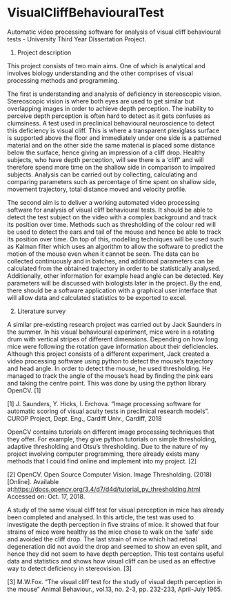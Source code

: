 # VisualCliffBehaviouralTest
Automatic video processing software for analysis of visual cliff behavioural tests - University Third Year Dissertation Project.

1. Project description

This project consists of two main aims. One of which is analytical and involves biology understanding and the other comprises of visual processing methods and programming.

The first is understanding and analysis of deficiency in stereoscopic vision. Stereoscopic vision is where both eyes are used to get similar but overlapping images in order to achieve depth perception. The inability to perceive depth perception is often hard to detect as it gets confuses as clumsiness. A test used in preclinical behavioural neuroscience to detect this deficiency is visual cliff. This is where a transparent plexiglass surface is supported above the floor and immediately under one side is a patterned material and on the other side the same material is placed some distance below the surface, hence giving an impression of a cliff drop. Healthy subjects, who have depth perception, will see there is a ‘cliff’ and will therefore spend more time on the shallow side in comparison to impaired subjects. Analysis can be carried out by collecting, calculating and comparing parameters such as percentage of time spent on shallow side, movement trajectory, total distance moved and velocity profile.

The second aim is to deliver a working automated video processing software for analysis of visual cliff behavioural tests. It should be able to detect the test subject on the video with a complex background and track its position over time. Methods such as thresholding of the colour red will be used to detect the ears and tail of the mouse and hence be able to track its position over time. On top of this, modelling techniques will be used such as Kalman filter which uses an algorithm to allow the software to predict the motion of the mouse even when it cannot be seen. The data can be collected continuously and in batches, and additional parameters can be calculated from the obtained trajectory in order to be statistically analysed. Additionally, other information for example head angle can be detected. Key parameters will be discussed with biologists later in the project. By the end, there should be a software application with a graphical user interface that will allow data and calculated statistics to be exported to excel.


2.	Literature survey

A similar pre-existing research project was carried out by Jack Saunders in the summer. In his visual behavioural experiment, mice were in a rotating drum with vertical stripes of different dimensions. Depending on how long mice were following the rotation gave information about their deficiencies. Although this project consists of a different experiment, Jack created a video processing software using python to detect the mouse’s trajectory and head angle. In order to detect the mouse, he used thresholding. He managed to track the angle of the mouse’s head by finding the pink ears and taking the centre point. This was done by using the python library OpenCV. [1]

[1] J. Saunders, Y. Hicks, I. Erchova. “Image processing software for automatic scoring of visual acuity tests in preclinical research models”. CUROP Project, Dept. Eng., Cardiff Univ., Cardiff, 2018

OpenCV contains tutorials on different image processing techniques that they offer. For example, they give python tutorials on simple thresholding, adaptive thresholding and Otsu’s thresholding. Due to the nature of my project involving computer programming, there already exists many methods that I could find online and implement into my project. [2]

[2] OpenCV. Open Source Computer Vision. Image Thresholding. (2018) [Online]. Available at:https://docs.opencv.org/3.4/d7/d4d/tutorial_py_thresholding.html Accessed on: Oct. 17, 2018. 

A study of the same visual cliff test for visual perception in mice has already been completed and analysed. In this article, the test was used to investigate the depth perception in five strains of mice. It showed that four strains of mice were healthy as the mice chose to walk on the ‘safe’ side and avoided the cliff drop. The last strain of mice which had retinal degeneration did not avoid the drop and seemed to show an even split, and hence they did not seem to have depth perception. This test contains useful data and statistics and shows how visual cliff can be used as an effective way to detect deficiency in stereovision. [3]

[3] M.W.Fox. “The visual cliff test for the study of visual depth perception in the mouse” Animal Behaviour., vol.13, no. 2-3, pp. 232-233, April-July 1965.
